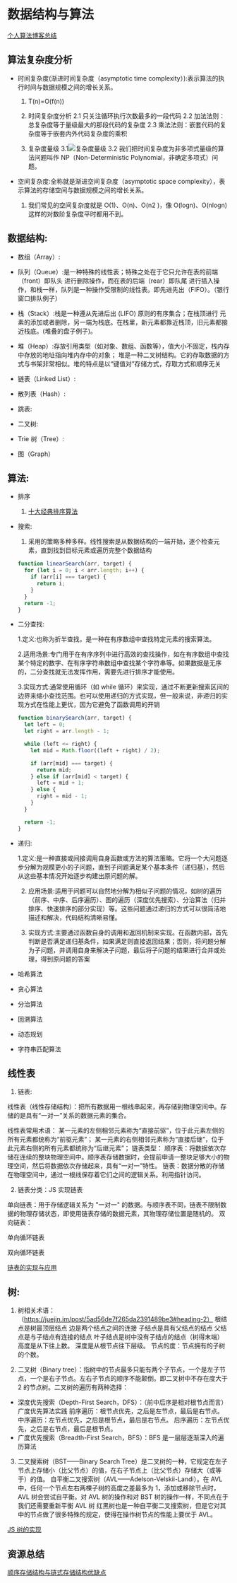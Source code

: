 <!--
 * @Author: TerryMin
 * @Date: 2022-06-16 09:35:23
 * @LastEditors: TerryMin
 * @LastEditTime: 2025-02-26 11:17:45
 * @Description: file not
-->

# 数据结构与算法

[个人算法博客总结](https://i.cnblogs.com/tags/posts?tagId=4241828)

## 算法复杂度分析

- 时间复杂度(渐进时间复杂度（asymptotic time complexity）):表示算法的执行时间与数据规模之间的增长关系。

  1.  T(n)=O(f(n))
  2.  时间复杂度分析
      2.1 只关注循环执行次数最多的一段代码
      2.2 加法法则：总复杂度等于量级最大的那段代码的复杂度
      2.3 乘法法则：嵌套代码的复杂度等于嵌套内外代码复杂度的乘积

  3.  复杂度量级
      3.1![复杂度量级](https://static001.geekbang.org/resource/image/37/0a/3723793cc5c810e9d5b06bc95325bf0a.jpg?wh=1142*572)
      3.2 我们把时间复杂度为非多项式量级的算法问题叫作 NP（Non-Deterministic Polynomial，非确定多项式）问题。

- 空间复杂度:全称就是渐进空间复杂度（asymptotic space complexity），表示算法的存储空间与数据规模之间的增长关系。

  1.  我们常见的空间复杂度就是 O(1)、O(n)、O(n2 )，像 O(logn)、O(nlogn) 这样的对数阶复杂度平时都用不到。

## 数据结构:

- 数组（Array）:

- 队列（Queue）:是一种特殊的线性表；特殊之处在于它只允许在表的前端（front）即队头 进行删除操作，而在表的后端（rear）即队尾 进行插入操作，和栈一样，队列是一种操作受限制的线性表。即先进先出（FIFO）。（银行窗口排队例子）

- 栈（Stack）:栈是一种遵从先进后出 (LIFO) 原则的有序集合；在栈顶进行 元素的添加或者删除，另一端为栈底。在栈里，新元素都靠近栈顶，旧元素都接近栈底。(堆叠的盘子例子)。

- 堆（Heap）:存放引用类型（如对象、数组、函数等），值大小不固定，栈内存中存放的地址指向堆内存中的对象； 堆是一种二叉树结构。它的存取数据的方式与书架非常相似。堆的特点是以“键值对”存储方式，存取方式和顺序无关

- 链表（Linked List）:

- 散列表（Hash）:

- 跳表:

- 二叉树:

- Trie 树（Tree）:

- 图（Graph）

## 算法:

- 排序
  1. [十大经典排序算法](https://www.cnblogs.com/onepixel/p/7674659.html)
- 搜索:

  1. 采用的策略多种多样。线性搜索是从数据结构的一端开始，逐个检查元素，直到找到目标元素或遍历完整个数据结构

  ```js
  function linearSearch(arr, target) {
    for (let i = 0; i < arr.length; i++) {
      if (arr[i] === target) {
        return i;
      }
    }
    return -1;
  }
  ```

- 二分查找:

  1.定义:也称为折半查找，是一种在有序数组中查找特定元素的搜索算法。

  2.适用场景:专门用于在有序序列中进行高效的查找操作，如在有序数组中查找某个特定的数字、在有序字符串数组中查找某个字符串等。如果数据是无序的，二分查找就无法发挥作用，需要先进行排序才能使用。

  3.实现方式:通常使用循环（如 while 循环）来实现，通过不断更新搜索区间的边界来缩小查找范围。也可以使用递归的方式实现，但一般来说，非递归的实现方式在性能上更优，因为它避免了函数调用的开销

  ```js
  function binarySearch(arr, target) {
    let left = 0;
    let right = arr.length - 1;

    while (left <= right) {
      let mid = Math.floor((left + right) / 2);

      if (arr[mid] === target) {
        return mid;
      } else if (arr[mid] < target) {
        left = mid + 1;
      } else {
        right = mid - 1;
      }
    }

    return -1;
  }
  ```

- 递归:

  1.定义:是一种直接或间接调用自身函数或方法的算法策略。它将一个大问题逐步分解为规模更小的子问题，直到子问题满足某个基本条件（递归基），然后从这些基本情况开始逐步构建出原问题的解。

  2. 应用场景:适用于问题可以自然地分解为相似子问题的情况，如树的遍历（前序、中序、后序遍历）、图的遍历（深度优先搜索）、分治算法（归并排序、快速排序的部分实现）等。这些问题通过递归的方式可以很简洁地描述和解决，代码结构清晰易懂。

  3. 实现方式:主要通过函数自身的调用和返回机制来实现。在函数内部，首先判断是否满足递归基条件，如果满足则直接返回结果；否则，将问题分解为子问题，并调用自身来解决子问题，最后将子问题的结果进行合并或处理，得到原问题的答案

- 哈希算法
- 贪心算法
- 分治算法
- 回溯算法
- 动态规划
- 字符串匹配算法

## 线性表

1. 链表:

线性表（线性存储结构）：把所有数据用一根线串起来，再存储到物理空间中。存储的是具有“一对一”关系的数据元素的集合。

线性表常用术语：
某一元素的左侧相邻元素称为“直接前驱”，位于此元素左侧的所有元素都统称为“前驱元素”；
某一元素的右侧相邻元素称为“直接后继”，位于此元素右侧的所有元素都统称为“后继元素”；
链表类型：
顺序表：将数据依次存储在连续的整块物理空间中。顺序表存储数据时，会提前申请一整块足够大小的物理空间，然后将数据依次存储起来，具有“一对一”特性。
链表：数据分散的存储在物理空间中，通过一根线保存着它们之间的逻辑关系。利用指针访问。

2. 链表分类：JS 实现链表

单向链表：用于存储逻辑关系为 "一对一" 的数据。与顺序表不同，链表不限制数据的物理存储状态，即使用链表存储的数据元素，其物理存储位置是随机的。
双向链表：

单向循环链表

双向循环链表

[链表的实现与应用](https://www.cnblogs.com/jaxu/p/11277732.html)

## 树:

1. 树相关术语：（https://juejin.im/post/5ad56de7f265da2391489be3#heading-2）
   根结点是树最顶层结点
   边是两个结点之间的连接
   子结点是具有父结点的结点
   父结点是与子结点有连接的结点
   叶子结点是树中没有子结点的结点（树得末端）
   高度是从下往上数。
   深度是从根节点往下层级。
   节点的度：节点拥有的子树的个数。

2. 二叉树（Binary tree）：指树中的节点最多只能有两个子节点，一个是左子节点，一个是右子节点。左右子节点的顺序不能颠倒。即二叉树中不存在度大于 2 的节点树。二叉树的遍历有两种选择：

- 深度优先搜索（Depth-First Search，DFS）：（前中后序是相对根节点而言）广度优先算法实践
  前序遍历：根节点优先，之后是左节点，最后是右节点。
  中序遍历：左节点优先，之后是根节点，最后是右节点。
  后序遍历：左节点优先，之后是右节点，最后是根节点。
- 广度优先搜索（Breadth-First Search，BFS）：BFS 是一层层逐渐深入的遍历算法

3. 二叉搜索树（BST——Binary Search Tree）是二叉树的一种，它规定在左子节点上存储小（比父节点）的值，在右子节点上（比父节点）存储大（或等于）的值。
   自平衡二叉搜索树（AVL——Adelson-Velskii-Landi）。在 AVL 中，任何一个节点左右两棵子树的高度之差最多为 1，添加或移除节点时，AVL 树会尝试自平衡。对 AVL 树的操作和对 BST 树的操作一样，不同点在于我们还需要重新平衡 AVL 树
   红黑树也是一种自平衡二叉搜索树，但是它对其中的节点做了很多特殊的规定，使得在操作树节点的性能上要优于 AVL。

[JS 树的实现](https://www.cnblogs.com/jaxu/p/11309385.html)

## 资源总结

[顺序存储结构与链式存储结构优缺点](https://blog.csdn.net/li_wen01/article/details/82986015#)
